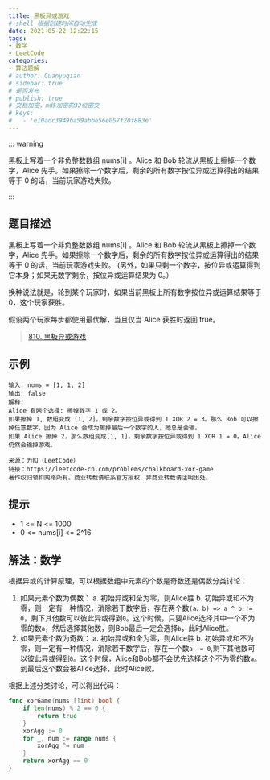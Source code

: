 ```yaml
---
title: 黑板异或游戏
# shell 根据创建时间自动生成
date: 2021-05-22 12:22:15
tags:
- 数学
- LeetCode
categories:
- 算法题解
# author: Guanyuqian
# sidebar: true
# 是否发布
# publish: true
# 文档加密，md5加密的32位密文
# keys:
# 	- 'e10adc3949ba59abbe56e057f20f883e'
---
```


::: warning

黑板上写着一个非负整数数组 nums[i] 。Alice 和 Bob 轮流从黑板上擦掉一个数字，Alice 先手。如果擦除一个数字后，剩余的所有数字按位异或运算得出的结果等于 0 的话，当前玩家游戏失败。

:::

<!-- more -->

## 题目描述

黑板上写着一个非负整数数组 nums[i] 。Alice 和 Bob 轮流从黑板上擦掉一个数字，Alice 先手。如果擦除一个数字后，剩余的所有数字按位异或运算得出的结果等于 0 的话，当前玩家游戏失败。 (另外，如果只剩一个数字，按位异或运算得到它本身；如果无数字剩余，按位异或运算结果为 0。）

换种说法就是，轮到某个玩家时，如果当前黑板上所有数字按位异或运算结果等于 0，这个玩家获胜。

假设两个玩家每步都使用最优解，当且仅当 Alice 获胜时返回 true。

> [810. 黑板异或游戏](https://leetcode-cn.com/problems/chalkboard-xor-game/)



## 示例

```
输入: nums = [1, 1, 2]
输出: false
解释: 
Alice 有两个选择: 擦掉数字 1 或 2。
如果擦掉 1, 数组变成 [1, 2]。剩余数字按位异或得到 1 XOR 2 = 3。那么 Bob 可以擦掉任意数字，因为 Alice 会成为擦掉最后一个数字的人，她总是会输。
如果 Alice 擦掉 2，那么数组变成[1, 1]。剩余数字按位异或得到 1 XOR 1 = 0。Alice 仍然会输掉游戏。

来源：力扣（LeetCode）
链接：https://leetcode-cn.com/problems/chalkboard-xor-game
著作权归领扣网络所有。商业转载请联系官方授权，非商业转载请注明出处。
```



## 提示

- 1 <= N <= 1000
- 0 <= nums[i] <= 2^16


## 解法：数学

根据异或的计算原理，可以根据数组中元素的个数是奇数还是偶数分类讨论：

1. 如果元素个数为偶数：
    a. 初始异或和全为零，则Alice胜
    b. 初始异或和不为零，则一定有一种情况，消除若干数字后，存在两个数`(a、b) => a ^ b != 0`，剩下其他数可以彼此异或得到`0`。这个时候，只要Alice选择其中一个不为零的数`a`，然后选择其他数，则Bob最后一定会选择`b`，此时Alice胜。
2. 如果元素个数为奇数：
    a. 初始异或和全为零，则Alice胜
    b. 初始异或和不为零，则一定有一种情况，消除若干数字后，存在一个数`a != 0`,剩下其他数可以彼此异或得到`0`。这个时候，Alice和Bob都不会优先选择这个不为零的数`a`。到最后这个数会被Alice选择，此时Alice败。

根据上述分类讨论，可以得出代码：

```go
func xorGame(nums []int) bool {
    if len(nums) % 2 == 0 {
        return true
    }
    xorAgg := 0
    for _, num := range nums {
        xorAgg ^= num
    }
    return xorAgg == 0
}
```